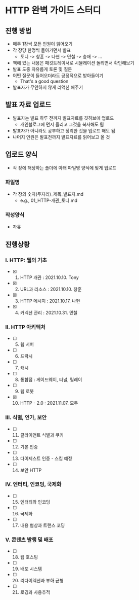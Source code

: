 # HTTP 완벽 가이드 스터디

## 진행 방법

- 매주 1장씩 모든 인원이 읽어오기
- 각 장당 한명씩 돌아가면서 발표
  - 토니 -> 창훈 -> 나현 -> 민철 -> 승재 -> ...
- 책에 있는 내용은 패킷트레이서로 시뮬레이션 돌리면서 확인해보기
- 발표 도중 자유롭게 토론 및 질문
- 어떤 질문이 들어오더라도 긍정적으로 받아들이기
  - That's a good question
- 발표자가 무안하지 않게 리액션 해주기

## 발표 자료 업로드

- 발표자는 발표 하루 전까지 발표자료를 깃허브에 업로드
  - 개인블로그에 먼저 올리고 그것을 복사해도 됨
- 발표자가 아니라도 공부하고 정리한 것을 업로드 해도 됨
- 나머지 인원은 발표전까지 발표자료를 읽어보고 올 것

## 업로드 양식

- 각 장에 해당하는 폴더에 아래 파일명 양식에 맞게 업로드

### 파일명

- 각 장의 숫자(두자리)\_제목\_발표자.md
  - e.g., 01_HTTP-개관\_토니.md

### 작성양식

- 자유

## 진행상황

### Ⅰ. HTTP: 웹의 기초

- [x] 1.  HTTP 개관 : 2021.10.10. Tony
- [x] 2.  URL과 리소스 : 2021.10.10. 창훈
- [x] 3.  HTTP 메시지 : 2021.10.17. 나현
- [x] 4.  커넥션 관리 : 2021.10.31. 민철

### Ⅱ. HTTP 아키텍처

- [ ] 5.  웹 서버
- [ ] 6.  프락시
- [ ] 7.  캐시
- [ ] 8.  통합점 : 게이드웨이, 터널, 릴레이
- [ ] 9.  웹 로봇
- [x] 10. HTTP - 2.0 : 2021.11.07. 모두

### Ⅲ. 식별, 인가, 보안

- [ ] 11. 클라이언트 식별과 쿠키
- [ ] 12. 기본 인증
- [ ] 13. 다이제스트 인증 - 스킵 예정
- [ ] 14. 보안 HTTP

### Ⅳ. 엔터티, 인코딩, 국제화

- [ ] 15. 엔터티와 인코딩
- [ ] 16. 국제화
- [ ] 17. 내용 협상과 트랜스 코딩

### Ⅴ. 콘텐츠 발행 및 배포

- [ ] 18. 웹 호스팅
- [ ] 19. 배포 시스템
- [ ] 20. 리다이렉션과 부하 균형
- [ ] 21. 로깅과 사용추적
